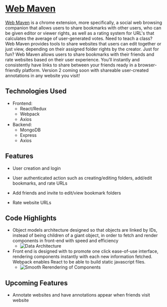 # [Web Maven](https://github.com/kv2461/web-maven)

 
 
[Web Maven](https://github.com/kv2461/web-maven) is a chrome extension, more specifically, a social web browsing companion that allows users to share bookmarks with other users, who can be given editor or viewer rights, as well as a rating system for URL's that calculates the average of user-generated votes.
Need to teach a class? Web Maven provides tools to share websites that users can edit together or just view, depending on their assigned folder rights by the creator. 
Just for fun? Web Maven allows users to share bookmarks with their friends and rate websites based on their user experience.
You’ll instantly and consistently have links to share between your friends ready in a browser-friendly platform. Version 2 coming soon with shareable user-created annotations in any website you visit!
 
 ## Technologies Used
   * Frontend:
     * React/Redux
     * Webpack
     * Axios
   * Backend:
     * MongoDB
     * Express
     * Axios
   
## Features
  * User creation and login
<!--     * ![login](https://login.gif) -->
* User authenticated action such as creating/editing folders, add/edit bookmarks, and rate URLs
<!--     * ![login](https://login.gif) -->
* Add friends and invite to edit/view bookmark folders
<!--     * ![login](https://login.gif) -->
* Rate website URLs
<!--     * ![login](https://login.gif) -->

 
## Code Highlights
  * Object models architecture designed so that objects are linked by IDs, instead of being children of a giant object, in order to fetch and render components in front-end with speed and efficiency
    * ![Data Architecture](https://user.png)
  * Front end is designed with to promote one click ease-of-use interface, rendering components instantly with each new information fetched. Webpack enables React to be able to build static javascript files.
    * ![Smooth Rerendering of Components](https://user.png)

 
 ## Upcoming Features
   * Annotate websites and have annotations appear when friends visit website


